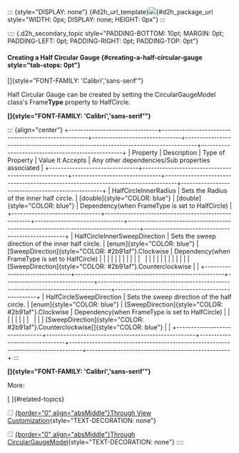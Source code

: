 ::: {style="DISPLAY: none"}
[](ms-xhelp:///?Id=d2h_url_template){#d2h_url_template}![](!package_url!){#d2h_package_url style="WIDTH: 0px; DISPLAY: none; HEIGHT: 0px"}
:::

:::: {.d2h_secondary_topic style="PADDING-BOTTOM: 10pt; MARGIN: 0pt; PADDING-LEFT: 0pt; PADDING-RIGHT: 0pt; PADDING-TOP: 0pt"}
#### Creating a Half Circular Gauge {#creating-a-half-circular-gauge style="tab-stops: 0pt"}

[]{style="FONT-FAMILY: 'Calibri','sans-serif'"} 

Half Circular Gauge can be created by setting the CircularGaugeModel class's Frame**Type** property to HalfCircle.

**[]{style="FONT-FAMILY: 'Calibri','sans-serif'"}** 

::: {align="center"}
+-------------------------------+----------------------------------------------------+-------------------------------+----------------------------------------------------------------------------------+--------------------------------------------------+
| Property                      | Description                                        | Type of Property              | Value It Accepts                                                                 | Any other dependencies/Sub properties associated |
+-------------------------------+----------------------------------------------------+-------------------------------+----------------------------------------------------------------------------------+--------------------------------------------------+
| HalfCircleInnerRadius         | Sets the Radius of the inner half circle.          | [double]{style="COLOR: blue"} | [double]{style="COLOR: blue"}                                                    | Dependency(when FrameType is set to HalfCircle)  |
+-------------------------------+----------------------------------------------------+-------------------------------+----------------------------------------------------------------------------------+--------------------------------------------------+
| HalfCircleInnerSweepDirection | Sets the sweep direction of the inner half circle. | [enum]{style="COLOR: blue"}   | [SweepDirection]{style="COLOR: #2b91af"}.Clockwise                               | Dependency(when FrameType is set to HalfCircle)  |
|                               |                                                    |                               |                                                                                  |                                                  |
|                               |                                                    |                               |                                                                                  |                                                  |
|                               |                                                    |                               |                                                                                  |                                                  |
|                               |                                                    |                               | [SweepDirection]{style="COLOR: #2b91af"}.Counterclockwise                        |                                                  |
+-------------------------------+----------------------------------------------------+-------------------------------+----------------------------------------------------------------------------------+--------------------------------------------------+
| HalfCircleSweepDirection      | Sets the sweep direction of the half circle.       | [enum]{style="COLOR: blue"}   | [SweepDirection]{style="COLOR: #2b91af"}.Clockwise                               | Dependency(when FrameType is set to HalfCircle)  |
|                               |                                                    |                               |                                                                                  |                                                  |
|                               |                                                    |                               | [SweepDirection]{style="COLOR: #2b91af"}.Counterclockwise[]{style="COLOR: blue"} |                                                  |
+-------------------------------+----------------------------------------------------+-------------------------------+----------------------------------------------------------------------------------+--------------------------------------------------+
:::

**[]{style="FONT-FAMILY: 'Calibri','sans-serif'"}** 

More:

[ ]{#related-topics}

[![](button.gif){border="0" align="absMiddle"}Through View Customization](ms-xhelp:///?Id=c867ac62-bf5d-4784-9a23-f22c4299cc03){style="TEXT-DECORATION: none"}

[![](button.gif){border="0" align="absMiddle"}Through CircularGaugeModel](ms-xhelp:///?Id=a642ed34-0822-4d90-b80e-25f6f2161d73){style="TEXT-DECORATION: none"}
::::
